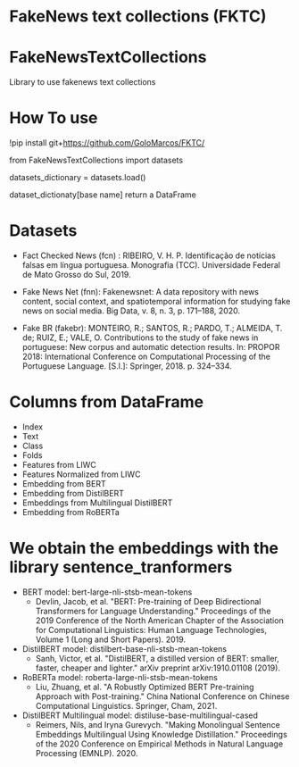 # FakeNews text collections (FKTC)

# FakeNewsTextCollections
Library to use fakenews text collections

# How To use

!pip install git+https://github.com/GoloMarcos/FKTC/

from FakeNewsTextCollections import datasets

datasets_dictionary = datasets.load()

dataset_dictionaty[base name] return a DataFrame

# Datasets
- Fact Checked News (fcn) : RIBEIRO, V. H. P. Identificação de notícias falsas em língua portuguesa. Monografia (TCC). Universidade Federal de Mato Grosso do Sul, 2019.

- Fake News Net (fnn): Fakenewsnet: A data repository with news content, social context, and spatiotemporal information for studying fake news on social media. Big Data, v. 8, n. 3, p. 171–188, 2020.

- Fake BR (fakebr): MONTEIRO, R.; SANTOS, R.; PARDO, T.; ALMEIDA, T. de; RUIZ, E.; VALE, O. Contributions to the study of fake news in portuguese: New corpus and automatic detection results. In: PROPOR 2018: International Conference on Computational Processing of the Portuguese Language. [S.l.]: Springer, 2018. p. 324–334.

# Columns from DataFrame
- Index 
- Text
- Class
- Folds
- Features from LIWC
- Features Normalized from LIWC
- Embedding from BERT
- Embedding from DistilBERT
- Embeddings from Multilingual DistilBERT 
- Embedding from RoBERTa

# We obtain the embeddings with the library sentence_tranformers
- BERT model: bert-large-nli-stsb-mean-tokens
  -  Devlin, Jacob, et al. "BERT: Pre-training of Deep Bidirectional Transformers for Language Understanding." Proceedings of the 2019 Conference of the North American Chapter of the Association for Computational Linguistics: Human Language Technologies, Volume 1 (Long and Short Papers). 2019.
- DistilBERT model: distilbert-base-nli-stsb-mean-tokens
  -  Sanh, Victor, et al. "DistilBERT, a distilled version of BERT: smaller, faster, cheaper and lighter." arXiv preprint arXiv:1910.01108 (2019).
- RoBERTa model: roberta-large-nli-stsb-mean-tokens
  - Liu, Zhuang, et al. "A Robustly Optimized BERT Pre-training Approach with Post-training." China National Conference on Chinese Computational Linguistics. Springer, Cham, 2021.
- DistilBERT Multilingual model: distiluse-base-multilingual-cased
  - Reimers, Nils, and Iryna Gurevych. "Making Monolingual Sentence Embeddings Multilingual Using Knowledge Distillation." Proceedings of the 2020 Conference on Empirical Methods in Natural Language Processing (EMNLP). 2020.
